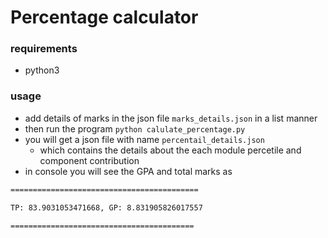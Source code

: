 # Percentage calculator

### requirements
* python3
### usage

* add details of marks in the json file `marks_details.json` in a list manner
* then run the program `python calulate_percentage.py`
* you will get a json file with name `percentail_details.json`
    * which contains the details about the each module percetile and component contribution
* in console you will see the GPA and total marks as 
```bash
==========================================

TP: 83.9031053471668, GP: 8.831905826017557

=========================================
```
